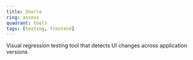 ```yaml
---
title: Sherlo
ring: assess
quadrant: tools
tags: [testing, frontend]
---
```


Visual regression testing tool that detects UI changes across application versions
